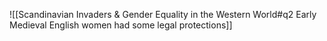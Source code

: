 ![[Scandinavian Invaders & Gender Equality in the Western World#q2 Early Medieval English women had some legal protections]]